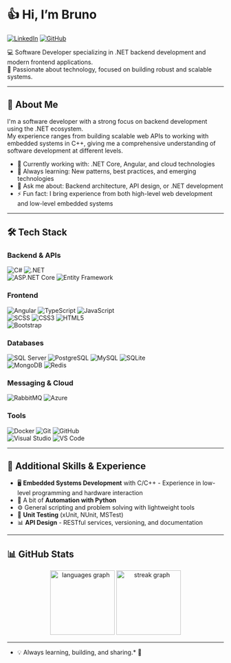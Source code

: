 # 👍 Hi, I’m Bruno  

[![LinkedIn](https://img.shields.io/badge/LinkedIn-blue?style=flat&logo=linkedin&logoColor=white)](https://www.linkedin.com/in/bruno-marcau/)
[![GitHub](https://img.shields.io/badge/GitHub-000?style=flat&logo=github&logoColor=white)](https://github.com/b01tech)

💻 Software Developer specializing in .NET backend development and modern frontend applications.<br/>
🚀 Passionate about technology, focused on building robust and scalable systems.

---

## 🐻 About Me

I'm a software developer with a strong focus on backend development using the .NET ecosystem. <br/>
My experience ranges from building scalable web APIs to working with embedded systems in C++, giving me a comprehensive understanding of software development at different levels.

- 🔭 Currently working with: .NET Core, Angular, and cloud technologies
- 🌱 Always learning: New patterns, best practices, and emerging technologies
- 💬 Ask me about: Backend architecture, API design, or .NET development
- ⚡ Fun fact: I bring experience from both high-level web development and low-level embedded systems

---

## 🛠 Tech Stack

### Backend & APIs
![C#](https://img.shields.io/badge/C%23-239120?style=flat&logo=c-sharp&logoColor=white) 
![.NET](https://img.shields.io/badge/.NET-512BD4?style=flat&logo=dotnet&logoColor=white)
<br/>
![ASP.NET Core](https://img.shields.io/badge/ASP.NET%20Core-512BD4?style=flat&logo=dotnet&logoColor=white)
![Entity Framework](https://img.shields.io/badge/Entity%20Framework-512BD4?style=flat&logo=dotnet&logoColor=white)

### Frontend
![Angular](https://img.shields.io/badge/Angular-DD0031?style=flat&logo=angular&logoColor=white) 
![TypeScript](https://img.shields.io/badge/TypeScript-3178C6?style=flat&logo=typescript&logoColor=white) 
![JavaScript](https://img.shields.io/badge/JavaScript-F7DF1E?style=flat&logo=javascript&logoColor=black) 
<br/>
![SCSS](https://img.shields.io/badge/SCSS-CC6699?style=flat&logo=sass&logoColor=white)
![CSS3](https://img.shields.io/badge/CSS3-1572B6?style=flat&logo=css3&logoColor=white) 
![HTML5](https://img.shields.io/badge/HTML5-E34F26?style=flat&logo=html5&logoColor=white) 
<br/>
![Bootstrap](https://img.shields.io/badge/Bootstrap-7952B3?style=flat&logo=bootstrap&logoColor=white) 


### Databases
![SQL Server](https://img.shields.io/badge/SQL%20Server-CC2927?style=flat&logo=microsoftsqlserver&logoColor=white) 
![PostgreSQL](https://img.shields.io/badge/PostgreSQL-4169E1?style=flat&logo=postgresql&logoColor=white) 
![MySQL](https://img.shields.io/badge/MySQL-4479A1?style=flat&logo=mysql&logoColor=white) 
![SQLite](https://img.shields.io/badge/SQLite-07405E?style=flat&logo=sqlite&logoColor=white) 
<br/>
![MongoDB](https://img.shields.io/badge/MongoDB-47A248?style=flat&logo=mongodb&logoColor=white) 
![Redis](https://img.shields.io/badge/Redis-DC382D?style=flat&logo=redis&logoColor=white)

### Messaging & Cloud
![RabbitMQ](https://img.shields.io/badge/RabbitMQ-FF6600?style=flat&logo=rabbitmq&logoColor=white) 
![Azure](https://img.shields.io/badge/Microsoft%20Azure-0078D4?style=flat&logo=microsoftazure&logoColor=white)

### Tools
![Docker](https://img.shields.io/badge/Docker-2496ED?style=flat&logo=docker&logoColor=white) 
![Git](https://img.shields.io/badge/Git-F05032?style=flat&logo=git&logoColor=white) 
![GitHub](https://img.shields.io/badge/GitHub-181717?style=flat&logo=github&logoColor=white)
<br/>
![Visual Studio](https://img.shields.io/badge/Visual%20Studio-5C2D91?style=flat&logo=visualstudio&logoColor=white)
![VS Code](https://img.shields.io/badge/VS%20Code-007ACC?style=flat&logo=visualstudiocode&logoColor=white)

---

## 🔧 Additional Skills & Experience  

- 🖥️ **Embedded Systems Development** with C/C++ - Experience in low-level programming and hardware interaction 
- 🤖 A bit of **Automation with Python**  
- ⚙️ General scripting and problem solving with lightweight tools
- 🧪 **Unit Testing** (xUnit, NUnit, MSTest)
- 📊 **API Design** - RESTful services, versioning, and documentation

---

## 📊 GitHub Stats  

<div align="center">
  <img src="https://github-readme-stats.vercel.app/api/top-langs?username=b01tech&locale=en&hide_title=false&layout=compact&card_width=320&langs_count=6&theme=dark&hide_border=false&order=2" height="150" alt="languages graph" />
  <img src="https://streak-stats.demolab.com?user=b01tech&locale=en&mode=daily&theme=dark&hide_border=false&border_radius=5&order=3" height="150" alt="streak graph" />
</div>  

---

 * 💡 Always learning, building, and sharing.* 🚀  
